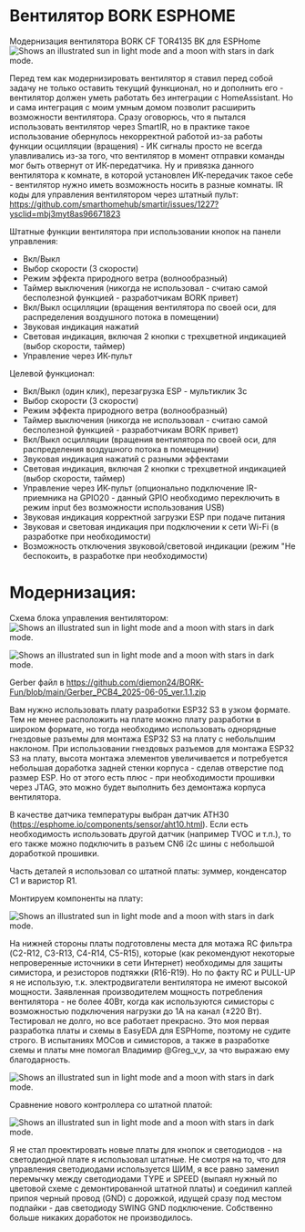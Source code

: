 # Вентилятор BORK ESPHOME 
Модернизация вентилятора BORK CF TOR4135 BK для ESPHome
<picture>
  <source media="(prefers-color-scheme: dark)" srcset="https://github.com/diemon24/BORK-Fun/blob/main/img/1_55253.jpg?raw=true">
  <source media="(prefers-color-scheme: light)" srcset="[https://github.com/diemon24/BORK-Fun/blob/main/img/SCH_BORK%20FAN_1-P1_2025-06-05.png?raw=true](https://github.com/diemon24/BORK-Fun/blob/main/img/1_55253.jpg?raw=true)">
  <img alt="Shows an illustrated sun in light mode and a moon with stars in dark mode." src="https://github.com/diemon24/BORK-Fun/blob/main/img/1_55253.jpg?raw=true)">
</picture>

Перед тем как модернизировать вентилятор я ставил перед собой задачу не только оставить текущий функционал, но и дополнить его - вентилятор должен уметь работать без интеграции с HomeAssistant. Но и сама интеграция с моим умным домом позволит расширить возможности вентилятора. 
Сразу оговорюсь, что я пытался использовать вентилятор через SmartIR, но в практике такое использование обернулось некорректной работой из-за работы функции осцилляции (вращения) - ИК сигналы просто не всегда улавливались из-за того, что вентилятор в момент отправки команды мог быть отвернут от ИК-передатчика. Ну и привязка данного вентилятора к комнате, в которой установлен ИК-передачик такое себе - вентилятор нужно иметь возможность носить в разные комнаты. 
IR коды для управления вентилятором через штатный пульт: https://github.com/smarthomehub/smartir/issues/1227?ysclid=mbj3myt8as96671823

Штатные функции вентилятора при использовании кнопок на панели управления: 
- Вкл/Выкл
- Выбор скорости (3 скорости)
- Режим эффекта природного ветра (волнообразный)
- Таймер выключения (никогда не использовал - считаю самой бесполезной функцией - разработчикам BORK привет)
- Вкл/Выкл осцилляции (вращения вентилятора по своей оси, для распределения воздушного потока в помещении)
- Звуковая индикация нажатий 
- Световая индикация, включая 2 кнопки с трехцветной индикацией (выбор скорости, таймер)
- Управление через ИК-пульт

Целевой функционал: 
- Вкл/Выкл (один клик), перезагрузка ESP - мультиклик 3c
- Выбор скорости (3 скорости)
- Режим эффекта природного ветра (волнообразный)
- Таймер выключения (никогда не использовал - считаю самой бесполезной функцией - разработчикам BORK привет)
- Вкл/Выкл осцилляции (вращения вентилятора по своей оси, для распределения воздушного потока в помещении)
- Звуковая индикация нажатий с разными эффектами
- Световая индикация, включая 2 кнопки с трехцветной индикацией (выбор скорости, таймер)
- Управление через ИК-пульт (опционально подключение IR-приемника на GPIO20 - данный GPIO необходимо переключить в режим input без возможности использования USB)
- Звуковая индикация корректной загрузки ESP при подаче питания
- Звуковая и световая индикация при подключении к сети Wi-Fi (в разработке при необходимости)
- Возможность отключения звуковой/световой индикации (режим "Не беспокоить, в разработке при необходимости) 


# Модернизация: 

Схема блока управления вентилятором:
<picture>
  <source media="(prefers-color-scheme: dark)" srcset="https://github.com/diemon24/BORK-Fun/blob/main/img/SCH_BORK%20FAN_1-P1_2025-06-05.png?raw=true">
  <source media="(prefers-color-scheme: light)" srcset="https://github.com/diemon24/BORK-Fun/blob/main/img/SCH_BORK%20FAN_1-P1_2025-06-05.png?raw=true">
  <img alt="Shows an illustrated sun in light mode and a moon with stars in dark mode." src="https://github.com/diemon24/BORK-Fun/blob/main/img/SCH_BORK%20FAN_1-P1_2025-06-05.png?raw=true">
</picture>

<picture>
  <source media="(prefers-color-scheme: dark)" srcset="https://github.com/diemon24/BORK-Fun/blob/main/img/3D_PCB4_2025-06-05_top.png?raw=true">
  <source media="(prefers-color-scheme: light)" srcset="https://github.com/diemon24/BORK-Fun/blob/main/img/3D_PCB4_2025-06-05_top.png?raw=true">
  <img alt="Shows an illustrated sun in light mode and a moon with stars in dark mode." src="https://github.com/diemon24/BORK-Fun/blob/main/img/3D_PCB4_2025-06-05_top.png?raw=true">
</picture>

Gerber файл в https://github.com/diemon24/BORK-Fun/blob/main/Gerber_PCB4_2025-06-05_ver.1.1.zip


Вам нужно использовать плату разработки ESP32 S3 в узком формате. Тем не менее расположить на плате можно плату разработки в широком формате, но тогда необходимо использовать однорядные гнездовые разъемы для монтажа ESP32 S3 на плату с небольлшим наклоном. При использовании гнездовых разъемов для монтажа ESP32 S3 на плату, высота монтажа элементов увеличивается и потребуется небольшая доработка задней стенки корпуса - сделав отверстие под размер ESP. Но от этого есть плюс - при необходимости прошивки через JTAG, это можно будет выполнить без демонтажа корпуса вентилятора. 

В качестве датчика температуры выбран датчик ATH30 (https://esphome.io/components/sensor/aht10.html). Если есть необходимость использовать другой датчик (например TVOC и т.п.), то его также можно подключить в разъем CN6 i2c шины с небольшой доработкой прошивки. 

Часть деталей я использовал со штатной платы: зуммер, конденсатор C1 и варистор R1. 


Монтируем компоненты на плату:

<picture>
  <source media="(prefers-color-scheme: dark)" srcset="https://github.com/diemon24/BORK-Fun/blob/main/img/IMG_20250601_235638%202.JPG?raw=true">
  <source media="(prefers-color-scheme: light)" srcset="https://github.com/diemon24/BORK-Fun/blob/main/img/IMG_20250601_235638%202.JPG?raw=true">
  <img alt="Shows an illustrated sun in light mode and a moon with stars in dark mode." src="https://github.com/diemon24/BORK-Fun/blob/main/img/IMG_20250601_235638%202.JPG?raw=true">
</picture>

На нижней стороны платы подготовлены места для мотажа RC фильтра (C2-R12, C3-R13, C4-R14, C5-R15), которые (как рекомендуют некоторые непроверенные источники в сети Интернет) необходимы для защиты симистора, и резисторов подтяжки (R16-R19). Но по факту RC и PULL-UP я не использую, т.к. электродвигатели вентилятора не имеют высокой мощности. Заявленная производителем мощность потребления вентилятора - не более 40Вт, когда как используются симисторы с возможностью подключения нагрузки до 1А на канал (±220 Вт). Тестировал не долго, но все работает прекрасно. 
Это моя первая разработка платы и схемы в EasyEDA для ESPHome, поэтому не судите строго. В испытаниях MOCов и симисторов, а также в разработке схемы и платы мне помогал Владимир @Greg_v_v, за что выражаю ему  благодарность. 

<picture>
  <source media="(prefers-color-scheme: dark)" srcset="https://github.com/diemon24/BORK-Fun/blob/main/img/IMG_20250602_230544.JPG?raw=true!">
  <source media="(prefers-color-scheme: light)" srcset="https://github.com/diemon24/BORK-Fun/blob/main/img/IMG_20250602_230544.JPG?raw=true!">
  <img alt="Shows an illustrated sun in light mode and a moon with stars in dark mode." src="https://github.com/diemon24/BORK-Fun/blob/main/img/IMG_20250602_230544.JPG?raw=true!">
</picture>

Сравнение нового контроллера со штатной платой:

<picture>
  <source media="(prefers-color-scheme: dark)" srcset="https://github.com/diemon24/BORK-Fun/blob/main/img/IMG_20250602_222543.JPG">
  <source media="(prefers-color-scheme: light)" srcset="https://github.com/diemon24/BORK-Fun/blob/main/img/IMG_20250602_222543.JPG">
  <img alt="Shows an illustrated sun in light mode and a moon with stars in dark mode." src="https://github.com/diemon24/BORK-Fun/blob/main/img/IMG_20250602_222543.JPG">
</picture>

Я не стал проектировать новые платы для кнопок и светодиодов - на светодиодной плате я использовал штатные. Не смотря на то, что для управления светодиодами используется ШИМ, я все равно заменил перемычку между светодиодами TYPE и SPEED (выпаял нужный по цветовой схеме с демонтированной штатной платы) и соединил каплей припоя черный провод (GND) с дорожкой, идущей сразу под местом подпайки - дав светодиоду SWING GND подключение. Собственно больше никаких доработок не производилось. 




